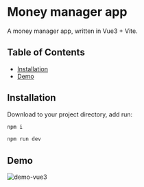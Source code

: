 # Money manager app

A money manager app, written in Vue3 + Vite.

## Table of Contents

- [Installation](#installation)
- [Demo](#demo)

## Installation

Download to your project directory, add run:

```sh
npm i
```

```sh
npm run dev
```

## Demo

![demo-vue3](https://github.com/user-attachments/assets/fcefe640-4693-4cee-b021-77f60f1c0e41)
